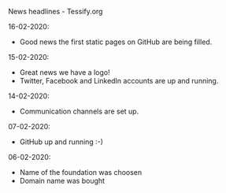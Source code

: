 News headlines - Tessify.org

16-02-2020:
* Good news the first static pages on GitHub are being filled.

15-02-2020:
* Great news we have a logo!
* Twitter, Facebook and LinkedIn accounts are up and running.

14-02-2020:
* Communication channels are set up.

07-02-2020:
* GitHub up and running :-)

06-02-2020:
* Name of the foundation was choosen
* Domain name was bought
